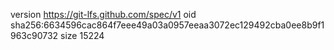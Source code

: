 version https://git-lfs.github.com/spec/v1
oid sha256:6634596cac864f7eee49a03a0957eeaa3072ec129492cba0ee8b9f1963c90732
size 15224
